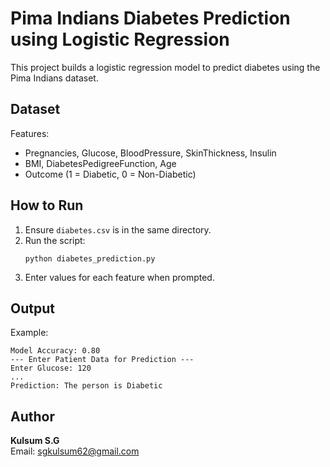 # Pima Indians Diabetes Prediction using Logistic Regression

This project builds a logistic regression model to predict diabetes using the Pima Indians dataset.

## Dataset

Features:
- Pregnancies, Glucose, BloodPressure, SkinThickness, Insulin
- BMI, DiabetesPedigreeFunction, Age
- Outcome (1 = Diabetic, 0 = Non-Diabetic)

## How to Run

1. Ensure `diabetes.csv` is in the same directory.
2. Run the script:
   ```
   python diabetes_prediction.py
   ```
3. Enter values for each feature when prompted.

## Output

Example:
```
Model Accuracy: 0.80
--- Enter Patient Data for Prediction ---
Enter Glucose: 120
...
Prediction: The person is Diabetic
```

## Author

**Kulsum S.G**  
Email: sgkulsum62@gmail.com
